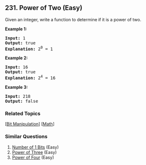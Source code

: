 <!--|This file generated by command(leetcode description); DO NOT EDIT.    |-->
<!--+----------------------------------------------------------------------+-->
<!--|@author    Openset <openset.wang@gmail.com>                           |-->
<!--|@link      https://github.com/openset                                 |-->
<!--|@home      https://github.com/openset/leetcode                        |-->
<!--+----------------------------------------------------------------------+-->

## 231. Power of Two (Easy)

<p>Given an integer, write a function to determine if it is a power of two.</p>

<p><strong>Example 1:</strong></p>

<pre>
<strong>Input:</strong> 1
<strong>Output:</strong> true 
<strong>Explanation: </strong>2<sup>0</sup>&nbsp;= 1
</pre>

<p><strong>Example 2:</strong></p>

<pre>
<strong>Input:</strong> 16
<strong>Output:</strong> true
<strong>Explanation: </strong>2<sup>4</sup>&nbsp;= 16</pre>

<p><strong>Example 3:</strong></p>

<pre>
<strong>Input:</strong> 218
<strong>Output:</strong> false</pre>


### Related Topics
[[Bit Manipulation](https://github.com/openset/leetcode/tree/master/tag/bit-manipulation/README.md)] [[Math](https://github.com/openset/leetcode/tree/master/tag/math/README.md)] 

### Similar Questions
  1. [Number of 1 Bits](https://github.com/openset/leetcode/tree/master/problems/number-of-1-bits) (Easy)
  1. [Power of Three](https://github.com/openset/leetcode/tree/master/problems/power-of-three) (Easy)
  1. [Power of Four](https://github.com/openset/leetcode/tree/master/problems/power-of-four) (Easy)
